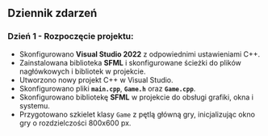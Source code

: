 ## Dziennik zdarzeń

### Dzień 1 - Rozpoczęcie projektu:
- Skonfigurowano **Visual Studio 2022** z odpowiednimi ustawieniami C++.
- Zainstalowana biblioteka **SFML** i skonfigurowane ścieżki do plików nagłówkowych i bibliotek w projekcie.
- Utworzono nowy projekt C++ w Visual Studio.
- Skonfigurowano pliki **`main.cpp`**, **`Game.h`** oraz **`Game.cpp`**.
- Skonfigurowano bibliotekę **SFML** w projekcie do obsługi grafiki, okna i systemu.
- Przygotowano szkielet klasy `Game` z pętlą główną gry, inicjalizując okno gry o rozdzielczości 800x600 px.

